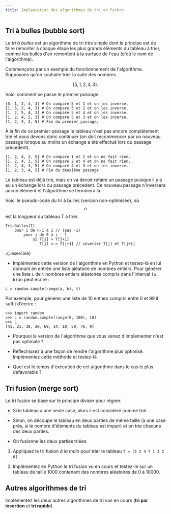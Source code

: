 ```yaml
---
title: Implantation des algorithmes de tri en Python
---
```


## Tri à bulles (bubble sort)

Le *tri à bulles* est un algorithme de tri très simple dont le principe est de faire remonter à chaque étape les plus grands éléments du tableau à trier, comme les bulles d'air remontent à la surface de l'eau (d'où le nom de l'algorithme).

Commençons par un exemple du fonctionnement de l'algorithme. Supposons qu'on souhaite trier la suite des nombres 

$$[5, 1, 2, 4, 3].$$ 

Voici comment se passe le premier *passage*.

~~~
[5, 1, 2, 4, 3] # On compare 5 et 1 et on les inverse.
[1, 5, 2, 4, 3] # On compare 5 et 2 et on les inverse.
[1, 2, 5, 4, 3] # On compare 5 et 4 et on les inverse.
[1, 2, 4, 5, 3] # On compare 5 et 3 et on les inverse.
[1, 2, 4, 3, 5] # Fin du premier passage.
~~~

À la fin de ce premier passage le tableau n'est pas encore complétement trié et nous devons donc continuer (on doit recommencer par un nouveau passage lorsque au moins un échange a été effectué lors du passage précedent). 

~~~
[1, 2, 4, 3, 5] # On compare 1 et 2 et on ne fait rien.
[1, 2, 4, 3, 5] # On compare 2 et 4 et on ne fait rien.
[1, 2, 4, 3, 5] # On compare 4 et 3 et on les inverse.
[1, 2, 3, 4, 5] # Fin du deuxième passage
~~~

Le tableau est déjà trié, mais on va devoir refaire un passage puisque il y a eu un échange lors du passage précedent. Ce nouveau passage n'inversera aucun élément et l'algorithme se terminera là.

Voici le pseudo-code du tri à bulles (version non-optimisée), où $$n$$ est la longueur du tableau T à trier.

~~~
Tri-Bulles(T)
    pour i de n-1 à 1 // (pas -1)
        pour j de 0 à i - 1
            si T[j] > T[j+1]
               T[j] <-> T[j+1] // inverser T[j] et T[j+1]
~~~

**:**{:.exercise} 

* Implémentez cette version de l'algorithme en Python et testez-là en lui donnant en entrée une liste aléatoire de nombres entiers. Pour générer une liste `L` de `t` nombres entiers aléatoires compris dans l'interval `[a, b)`on peut écrire :

~~~
L = random.sample(range(a, b), t)
~~~

Par exemple, pour générer une liste de 10 entiers compris entre 0 et 99 il suffit d'écrire :

~~~
>>> import random
>>> L = random.sample(range(0, 100), 10)
>>> L
[41, 21, 38, 20, 69, 14, 10, 50, 76, 9]
~~~


* Pourquoi la version de l'algorithme que vous venez d'implementer n'est pas optimale ?

* Réflechissez à une façon de rendre l'algorithme plus optimisé. Implémentez cette méthode et testez-là.

* Quel est le temps d'exécution de cet algorithme dans le cas le plus défavorable ?




## Tri fusion (merge sort) 

Le tri fusion se base sur le principe diviser pour régner.

* Si le tableau a une seule case, alors il est considéré comme trié.

* Sinon, on découpe le tableau en deux parties de même taille (à une case près, si le nombre d'éléments du tableau est impair) et on trie chacune des deux parties.

* On fusionne les deux parties triées.


1. Appliquez le tri fusion *à la main* pour trier le tableau `T = [5 2 4 7 1 3 2 6]`.

2. Implémentez en Python le tri fusion vu en cours et testez-le sur un tableau de taille 1000 contenant des nombres aléatoires de 0  à 10000.

## Autres algorithmes de tri

Implémentez les deux autres algorithmes de tri vus en cours (**tri par insertion** et **tri rapide**).

